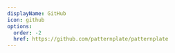 ```yaml
---
displayName: GitHub
icon: github
options:
  order: -2
  href: https://github.com/patternplate/patternplate
---
```

